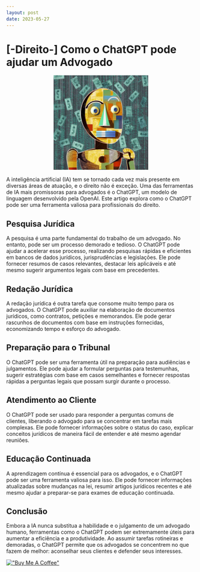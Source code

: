 ```yaml
---
layout: post
date: 2023-05-27
---
```


# [-Direito-] Como o ChatGPT pode ajudar um Advogado

<p align="center">
<img src="./../images/2023-05-27-Como-o-ChatGPT-pode-ajudar-um-Advogado.png" height="50%" width="50%" alt="Unform" />
</p>

A inteligência artificial (IA) tem se tornado cada vez mais presente em diversas áreas de atuação, e o direito não é exceção. Uma das ferramentas de IA mais promissoras para advogados é o ChatGPT, um modelo de linguagem desenvolvido pela OpenAI. Este artigo explora como o ChatGPT pode ser uma ferramenta valiosa para profissionais do direito.

## Pesquisa Jurídica

A pesquisa é uma parte fundamental do trabalho de um advogado. No entanto, pode ser um processo demorado e tedioso. O ChatGPT pode ajudar a acelerar esse processo, realizando pesquisas rápidas e eficientes em bancos de dados jurídicos, jurisprudências e legislações. Ele pode fornecer resumos de casos relevantes, destacar leis aplicáveis e até mesmo sugerir argumentos legais com base em precedentes.

## Redação Jurídica

A redação jurídica é outra tarefa que consome muito tempo para os advogados. O ChatGPT pode auxiliar na elaboração de documentos jurídicos, como contratos, petições e memorandos. Ele pode gerar rascunhos de documentos com base em instruções fornecidas, economizando tempo e esforço do advogado.

## Preparação para o Tribunal

O ChatGPT pode ser uma ferramenta útil na preparação para audiências e julgamentos. Ele pode ajudar a formular perguntas para testemunhas, sugerir estratégias com base em casos semelhantes e fornecer respostas rápidas a perguntas legais que possam surgir durante o processo.

## Atendimento ao Cliente

O ChatGPT pode ser usado para responder a perguntas comuns de clientes, liberando o advogado para se concentrar em tarefas mais complexas. Ele pode fornecer informações sobre o status do caso, explicar conceitos jurídicos de maneira fácil de entender e até mesmo agendar reuniões.

## Educação Continuada

A aprendizagem contínua é essencial para os advogados, e o ChatGPT pode ser uma ferramenta valiosa para isso. Ele pode fornecer informações atualizadas sobre mudanças na lei, resumir artigos jurídicos recentes e até mesmo ajudar a preparar-se para exames de educação continuada.

## Conclusão

Embora a IA nunca substitua a habilidade e o julgamento de um advogado humano, ferramentas como o ChatGPT podem ser extremamente úteis para aumentar a eficiência e a produtividade. Ao assumir tarefas rotineiras e demoradas, o ChatGPT permite que os advogados se concentrem no que fazem de melhor: aconselhar seus clientes e defender seus interesses.

[!["Buy Me A Coffee"](https://user-images.githubusercontent.com/1376749/120938564-50c59780-c6e1-11eb-814f-22a0399623c5.png)](https://www.buymeacoffee.com/govinda777)